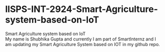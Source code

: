 # llSPS-INT-2924-Smart-Agriculture-system-based-on-IoT
Smart Agriculture system based on IoT  
My name is Shubhika Gupta and currently I am part of SmartInternz and I am updating my Smart Agriculture System based on IOT in my github repo.  
